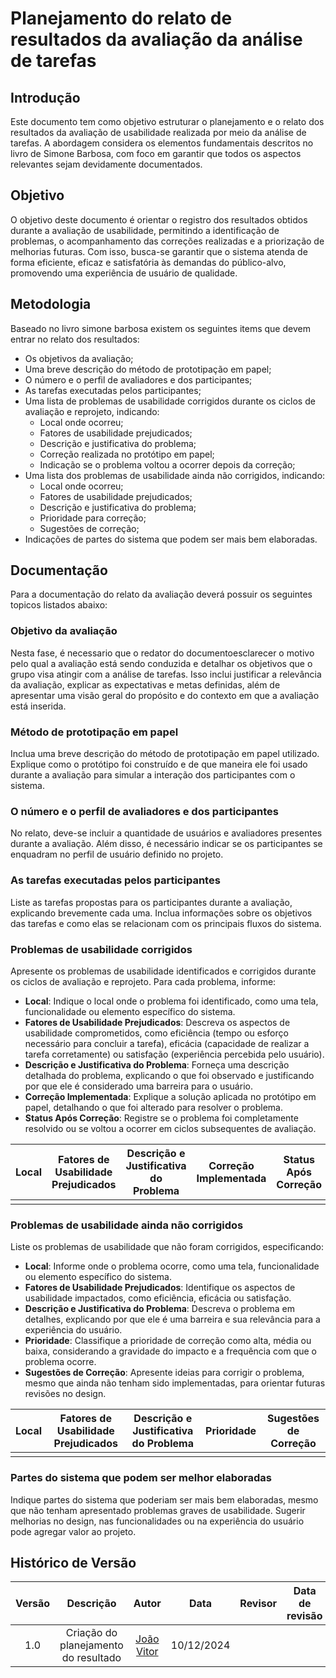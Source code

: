 # Planejamento do relato de resultados da avaliação da análise de tarefas

## Introdução

Este documento tem como objetivo estruturar o planejamento e o relato dos resultados da avaliação de usabilidade realizada por meio da análise de tarefas. A abordagem considera os elementos fundamentais descritos no livro de Simone Barbosa, com foco em garantir que todos os aspectos relevantes sejam devidamente documentados.

## Objetivo

O objetivo deste documento é orientar o registro dos resultados obtidos durante a avaliação de usabilidade, permitindo a identificação de problemas, o acompanhamento das correções realizadas e a priorização de melhorias futuras. Com isso, busca-se garantir que o sistema atenda de forma eficiente, eficaz e satisfatória às demandas do público-alvo, promovendo uma experiência de usuário de qualidade.


## Metodologia

Baseado no livro simone barbosa existem os seguintes items que devem entrar no relato dos resultados:

- Os objetivos da avaliação;
- Uma breve descrição do método de prototipação em papel;
- O número e o perfil de avaliadores e dos participantes;
- As tarefas executadas pelos participantes;
- Uma lista de problemas de usabilidade corrigidos durante os ciclos de avaliação e reprojeto, indicando:
    - Local onde ocorreu;
    - Fatores de usabilidade prejudicados;
    - Descrição e justificativa do problema;
    - Correção realizada no protótipo em papel;
    - Indicação se o problema voltou a ocorrer depois da correção;
- Uma lista dos problemas de usabilidade ainda não corrigidos, indicando:
    - Local onde ocorreu;
    - Fatores de usabilidade prejudicados;
    - Descrição e justificativa do problema;
    - Prioridade para correção;
    - Sugestões de correção;
- Indicações de partes do sistema que podem ser mais bem elaboradas.

## Documentação

Para a documentação do relato da avaliação deverá possuir os seguintes topicos listados abaixo:

### Objetivo da avaliação

Nesta fase, é necessario que o redator do documentoesclarecer o motivo pelo qual a avaliação está sendo conduzida e detalhar os objetivos que o grupo visa atingir com a análise de tarefas. Isso inclui justificar a relevância da avaliação, explicar as expectativas e metas definidas, além de apresentar uma visão geral do propósito e do contexto em que a avaliação está inserida.

### Método de prototipação em papel

Inclua uma breve descrição do método de prototipação em papel utilizado. Explique como o protótipo foi construído e de que maneira ele foi usado durante a avaliação para simular a interação dos participantes com o sistema.

### O número e o perfil de avaliadores e dos participantes

No relato, deve-se incluir a quantidade de usuários e avaliadores presentes durante a avaliação. Além disso, é necessário indicar se os participantes se enquadram no perfil de usuário definido no projeto.

### As tarefas executadas pelos participantes

Liste as tarefas propostas para os participantes durante a avaliação, explicando brevemente cada uma. Inclua informações sobre os objetivos das tarefas e como elas se relacionam com os principais fluxos do sistema.

### Problemas de usabilidade corrigidos

Apresente os problemas de usabilidade identificados e corrigidos durante os ciclos de avaliação e reprojeto. Para cada problema, informe:

- **Local**: Indique o local onde o problema foi identificado, como uma tela, funcionalidade ou elemento específico do sistema.
- **Fatores de Usabilidade Prejudicados**: Descreva os aspectos de usabilidade comprometidos, como eficiência (tempo ou esforço necessário para concluir a tarefa), eficácia (capacidade de realizar a tarefa corretamente) ou satisfação (experiência percebida pelo usuário).
- **Descrição e Justificativa do Problema**: Forneça uma descrição detalhada do problema, explicando o que foi observado e justificando por que ele é considerado uma barreira para o usuário.
- **Correção Implementada**: Explique a solução aplicada no protótipo em papel, detalhando o que foi alterado para resolver o problema.
- **Status Após Correção**: Registre se o problema foi completamente resolvido ou se voltou a ocorrer em ciclos subsequentes de avaliação.

| **Local**                     | **Fatores de Usabilidade Prejudicados** | **Descrição e Justificativa do Problema**                      | **Correção Implementada**                       | **Status Após Correção** |
|-------------------------------|------------------------------------------|----------------------------------------------------------------|------------------------------------------------|--------------------------|
| | | | | |



### Problemas de usabilidade ainda não corrigidos

Liste os problemas de usabilidade que não foram corrigidos, especificando:

- **Local**: Informe onde o problema ocorre, como uma tela, funcionalidade ou elemento específico do sistema.
- **Fatores de Usabilidade Prejudicados**: Identifique os aspectos de usabilidade impactados, como eficiência, eficácia ou satisfação.
- **Descrição e Justificativa do Problema**: Descreva o problema em detalhes, explicando por que ele é uma barreira e sua relevância para a experiência do usuário.
- **Prioridade**: Classifique a prioridade de correção como alta, média ou baixa, considerando a gravidade do impacto e a frequência com que o problema ocorre.
- **Sugestões de Correção**: Apresente ideias para corrigir o problema, mesmo que ainda não tenham sido implementadas, para orientar futuras revisões no design.

| **Local**                     | **Fatores de Usabilidade Prejudicados** | **Descrição e Justificativa do Problema**                      | **Prioridade**                       | **Sugestões de Correção** |
|-------------------------------|------------------------------------------|----------------------------------------------------------------|------------------------------------------------|--------------------------|
| | | | | |

### Partes do sistema que podem ser melhor elaboradas

Indique partes do sistema que poderiam ser mais bem elaboradas, mesmo que não tenham apresentado problemas graves de usabilidade. Sugerir melhorias no design, nas funcionalidades ou na experiência do usuário pode agregar valor ao projeto.

## Histórico de Versão

| Versão |               Descrição                |   Autor    |    Data    |    Revisor     | Data de revisão |
| :----: | :------------------------------------: | :--------: | :--------: | :------------: | :-------------: |
|  1.0   | Criação do planejamento do resultado | [João Vitor](https://github.com/Jauzimm) | 10/12/2024 |  |  |